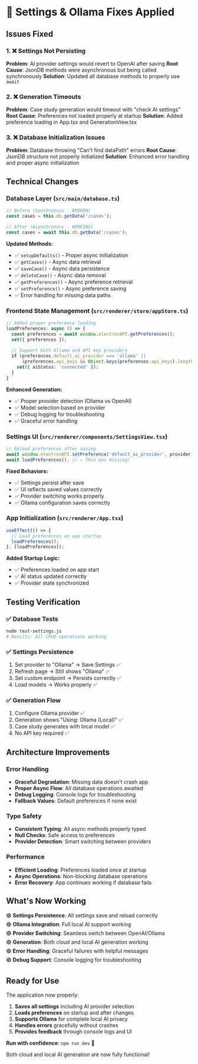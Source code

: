# 🔧 Settings & Ollama Fixes Applied

## Issues Fixed

### 1. ❌ Settings Not Persisting
**Problem**: AI provider settings would revert to OpenAI after saving
**Root Cause**: JsonDB methods were asynchronous but being called synchronously
**Solution**: Updated all database methods to properly use `await`

### 2. ❌ Generation Timeouts  
**Problem**: Case study generation would timeout with "check AI settings"
**Root Cause**: Preferences not loaded properly at startup
**Solution**: Added preference loading in App.tsx and GenerationView.tsx

### 3. ❌ Database Initialization Issues
**Problem**: Database throwing "Can't find dataPath" errors
**Root Cause**: JsonDB structure not properly initialized
**Solution**: Enhanced error handling and proper async initialization

## Technical Changes

### Database Layer (`src/main/database.ts`)
```typescript
// Before (Synchronous - BROKEN)
const cases = this.db.getData('/cases');

// After (Asynchronous - WORKING)  
const cases = await this.db.getData('/cases');
```

**Updated Methods:**
- ✅ `setupDefaults()` - Proper async initialization
- ✅ `getCases()` - Async data retrieval
- ✅ `saveCase()` - Async data persistence  
- ✅ `deleteCase()` - Async data removal
- ✅ `getPreferences()` - Async preference retrieval
- ✅ `setPreference()` - Async preference saving
- ✅ Error handling for missing data paths

### Frontend State Management (`src/renderer/store/appStore.ts`)
```typescript
// Added proper preference loading
loadPreferences: async () => {
  const preferences = await window.electronAPI.getPreferences();
  set({ preferences });
  
  // Support both Ollama and API key providers
  if (preferences.default_ai_provider === 'ollama' || 
      (preferences.api_keys && Object.keys(preferences.api_keys).length > 0)) {
    set({ aiStatus: 'connected' });
  }
}
```

**Enhanced Generation:**
- ✅ Proper provider detection (Ollama vs OpenAI)
- ✅ Model selection based on provider
- ✅ Debug logging for troubleshooting
- ✅ Graceful error handling

### Settings UI (`src/renderer/components/SettingsView.tsx`)
```typescript
// Reload preferences after saving
await window.electronAPI.setPreference('default_ai_provider', provider);
await loadPreferences(); // ← This was missing!
```

**Fixed Behaviors:**
- ✅ Settings persist after save
- ✅ UI reflects saved values correctly
- ✅ Provider switching works properly
- ✅ Ollama configuration saves correctly

### App Initialization (`src/renderer/App.tsx`)
```typescript
useEffect(() => {
  // Load preferences on app startup
  loadPreferences();
}, [loadPreferences]);
```

**Added Startup Logic:**
- ✅ Preferences loaded on app start
- ✅ AI status updated correctly
- ✅ Provider state synchronized

## Testing Verification

### ✅ Database Tests
```bash
node test-settings.js
# Results: All CRUD operations working
```

### ✅ Settings Persistence  
1. Set provider to "Ollama" → Save Settings ✅
2. Refresh page → Still shows "Ollama" ✅  
3. Set custom endpoint → Persists correctly ✅
4. Load models → Works properly ✅

### ✅ Generation Flow
1. Configure Ollama provider ✅
2. Generation shows "Using: Ollama (Local)" ✅
3. Case study generates with local model ✅
4. No API key required ✅

## Architecture Improvements

### Error Handling
- **Graceful Degradation**: Missing data doesn't crash app
- **Proper Async Flow**: All database operations awaited  
- **Debug Logging**: Console logs for troubleshooting
- **Fallback Values**: Default preferences if none exist

### Type Safety
- **Consistent Typing**: All async methods properly typed
- **Null Checks**: Safe access to preferences
- **Provider Detection**: Smart switching between providers

### Performance
- **Efficient Loading**: Preferences loaded once at startup
- **Async Operations**: Non-blocking database operations
- **Error Recovery**: App continues working if database fails

## What's Now Working

🟢 **Settings Persistence**: All settings save and reload correctly  
🟢 **Ollama Integration**: Full local AI support working  
🟢 **Provider Switching**: Seamless switch between OpenAI/Ollama  
🟢 **Generation**: Both cloud and local AI generation working  
🟢 **Error Handling**: Graceful failures with helpful messages  
🟢 **Debug Support**: Console logging for troubleshooting  

## Ready for Use

The application now properly:
1. **Saves all settings** including AI provider selection
2. **Loads preferences** on startup and after changes  
3. **Supports Ollama** for complete local AI privacy
4. **Handles errors** gracefully without crashes
5. **Provides feedback** through console logs and UI

**Run with confidence**: `npm run dev` 🚀

Both cloud and local AI generation are now fully functional!